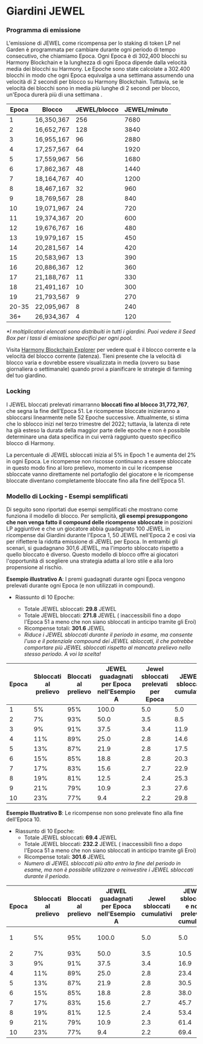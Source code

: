 # Giardini JEWEL

### **Programma di emissione**

L'emissione di JEWEL come ricompensa per lo staking di token LP nel Garden è programmata per cambiare durante ogni periodo di tempo consecutivo, che chiamiamo Epoca. Ogni Epoca è di 302,400 blocchi su Harmony Blockchain e la lunghezza di ogni Epoca dipende dalla velocità media dei blocchi su Harmony. Le Epoche sono state calcolate a 302.400 blocchi in modo che ogni Epoca equivalga a una settimana assumendo una velocità di 2 secondi per blocco su Harmony Blockchain. Tuttavia, se le velocità dei blocchi sono in media più lunghe di 2 secondi per blocco, un'Epoca durerà più di una settimana .

| Epoca | Blocco     | JEWEL/blocco | JEWEL/minuto |
| ----- | ---------- | ------------ | ------------ |
| 1     | 16,350,367 | 256          | 7680         |
| 2     | 16,652,767 | 128          | 3840         |
| 3     | 16,955,167 | 96           | 2880         |
| 4     | 17,257,567 | 64           | 1920         |
| 5     | 17,559,967 | 56           | 1680         |
| 6     | 17,862,367 | 48           | 1440         |
| 7     | 18,164,767 | 40           | 1200         |
| 8     | 18,467,167 | 32           | 960          |
| 9     | 18,769,567 | 28           | 840          |
| 10    | 19,071,967 | 24           | 720          |
| 11    | 19,374,367 | 20           | 600          |
| 12    | 19,676,767 | 16           | 480          |
| 13    | 19,979,167 | 15           | 450          |
| 14    | 20,281,567 | 14           | 420          |
| 15    | 20,583,967 | 13           | 390          |
| 16    | 20,886,367 | 12           | 360          |
| 17    | 21,188,767 | 11           | 330          |
| 18    | 21,491,167 | 10           | 300          |
| 19    | 21,793,567 | 9            | 270          |
| 20-35 | 22,095,967 | 8            | 240          |
| 36+   | 26,934,367 | 4            | 120          |

_\*I moltiplicatori elencati sono distribuiti in tutti i giardini. Puoi vedere il Seed Box per i tassi di emissione specifici per ogni pool._

Visita [Harmony Blockchain Explorer](https://explorer.harmony.one/) per vedere qual è il blocco corrente e la velocità del blocco corrente (latenza). Tieni presente che la velocità di blocco varia e dovrebbe essere visualizzata in media (ovvero su base giornaliera o settimanale) quando provi a pianificare le strategie di farming del tuo giardino.

### Locking

I JEWEL bloccati prelevati  rimarranno  **bloccati fino al blocco 31,772,767**, che segna la fine dell'Epoca 51. Le ricompense bloccate inizieranno a sbloccarsi linearmente nelle 52 Epoche successive. Attualmente, si stima che lo sblocco inizi nel terzo trimestre del 2022; tuttavia, la latenza di rete ha già esteso la durata della maggior parte delle epoche e non è possibile determinare una data specifica in cui verrà raggiunto questo specifico blocco di Harmony.&#x20;

La percentuale di JEWEL sbloccati inizia al 5% in Epoch 1 e aumenta del 2% in ogni Epoca. Le ricompense non riscosse continuano a essere sbloccate in questo modo fino al loro prelievo, momento in cui le ricompense sbloccate vanno direttamente nel portafoglio del giocatore e le ricompense bloccate diventano completamente bloccate fino alla fine dell'Epoca 51.

### Modello di Locking - Esempi semplificati

Di seguito sono riportati due esempi semplificati che mostrano come funziona il modello di blocco. Per semplicità, **gli esempi presuppongono che non venga fatto il compound delle ricompense sbloccate** in posizioni LP aggiuntive e che un giocatore abbia guadagnato 100 JEWEL in ricompense dai Giardini durante l'Epoca 1, 50 JEWEL nell'Epoca 2 e così via per riflettere la ridotta emissione di JEWEL per Epoca. In entrambi gli scenari, si guadagnano 301,6 JEWEL, ma l'importo sbloccato rispetto a quello bloccato è diverso. Questo modello di blocco offre ai giocatori l'opportunità di scegliere una strategia adatta al loro stile e alla loro propensione al rischio.&#x20;

**Esempio illustrativo A**: I premi guadagnati durante ogni Epoca vengono prelevati durante ogni Epoca (e non utilizzati in compound).

*   Riassunto di 10 Epoche:

    * Totale JEWEL sbloccati: **29.8** JEWEL
    * Totale JEWEL bloccati: **271.8** JEWEL ( inaccessibili fino a dopo l'Epoca 51 a meno che non siano sbloccati in anticipo tramite gli Eroi)
    * Ricompense totali: **301.6** JEWEL
    * _Riduce i JEWEL sbloccati durante il periodo in esame, ma consente l'uso e il potenziale compound dei JEWEL sbloccati, il che potrebbe comportare più JEWEL sbloccati rispetto al mancata prelievo nello stesso periodo. A voi la scelta!_



| Epoca | Sbloccati al prelievo | Bloccati al prelievo | JEWEL guadagnati per Epoca nell'Esempio A | Jewel sbloccati prelevati per Epoca | JEWEL sbloccati cumulativi | JEWEL bloccati cumulativi |
| ----- | --------------------- | -------------------- | ----------------------------------------- | ----------------------------------- | -------------------------- | ------------------------- |
| 1     | 5%                    | 95%                  | 100.0                                     | 5.0                                 | 5.0                        | 95.0                      |
| 2     | 7%                    | 93%                  | 50.0                                      | 3.5                                 | 8.5                        | 141.5                     |
| 3     | 9%                    | 91%                  | 37.5                                      | 3.4                                 | 11.9                       | 175.6                     |
| 4     | 11%                   | 89%                  | 25.0                                      | 2.8                                 | 14.6                       | 197.9                     |
| 5     | 13%                   | 87%                  | 21.9                                      | 2.8                                 | 17.5                       | 216.9                     |
| 6     | 15%                   | 85%                  | 18.8                                      | 2.8                                 | 20.3                       | 232.8                     |
| 7     | 17%                   | 83%                  | 15.6                                      | 2.7                                 | 22.9                       | 245.8                     |
| 8     | 19%                   | 81%                  | 12.5                                      | 2.4                                 | 25.3                       | 255.9                     |
| 9     | 21%                   | 79%                  | 10.9                                      | 2.3                                 | 27.6                       | 264.6                     |
| 10    | 23%                   | 77%                  | 9.4                                       | 2.2                                 | 29.8                       | 271.8                     |

**Esempio Illustrativo B**: Le ricompense non sono prelevate fino alla fine dell'Epoca 10.

* Riassunto di 10 Epoche:
  * Totale JEWEL sbloccati: **69.4** JEWEL
  * Totale JEWEL bloccati: **232.2** JEWEL ( inaccessibili fino a dopo l'Epoca 51 a meno che non siano sbloccati in anticipo tramite gli Eroi)
  * Ricompense totali: **301.6** JEWEL
  * _Numero di JEWEL sbloccati più alto entro la fine del periodo in esame, ma non è possibile utilizzare o reinvestire i JEWEL sbloccati durante il periodo._

| Epoca        | Sbloccati al prelievo | Bloccati al prelievo | JEWEL guadagnati per Epoca nell'Esempio A | Jewel sbloccati cumulativi | JEWEL sbloccati e non prelevati cumulativi | JEWEL bloccati e non prelevati cumulativi | JEWEL sbloccati e prelevati cumulativi | JEWEL bloccati e prelevati cumulativi |
| ------------ | --------------------- | -------------------- | ----------------------------------------- | -------------------------- | ------------------------------------------ | ----------------------------------------- | -------------------------------------- | ------------------------------------- |
| <p>1<br></p> | 5%                    | 95%                  | 100.0                                     | 5.0                        | 5.0                                        | 95.0                                      | 0.0                                    | 0.0                                   |
| 2            | 7%                    | 93%                  | 50.0                                      | 3.5                        | 10.5                                       | 139.5                                     | 0.0                                    | 0.0                                   |
| 3            | 9%                    | 91%                  | 37.5                                      | 3.4                        | 16.9                                       | 170.6                                     | 0.0                                    | 0.0                                   |
| 4            | 11%                   | 89%                  | 25.0                                      | 2.8                        | 23.4                                       | 189.1                                     | 0.0                                    | 0.0                                   |
| 5            | 13%                   | 87%                  | 21.9                                      | 2.8                        | 30.5                                       | 203.9                                     | 0.0                                    | 0.0                                   |
| 6            | 15%                   | 85%                  | 18.8                                      | 2.8                        | 38.0                                       | 215.2                                     | 0.0                                    | 0.0                                   |
| 7            | 17%                   | 83%                  | 15.6                                      | 2.7                        | 45.7                                       | 223.1                                     | 0.0                                    | 0.0                                   |
| 8            | 19%                   | 81%                  | 12.5                                      | 2.4                        | 53.4                                       | 227.8                                     | 0.0                                    | 0.0                                   |
| 9            | 21%                   | 79%                  | 10.9                                      | 2.3                        | 61.4                                       | 230.8                                     | 0.0                                    | 0.0                                   |
| 10           | 23%                   | 77%                  | 9.4                                       | 2.2                        | 69.4                                       | 232.2                                     | 69.4                                   | 232.2                                 |
